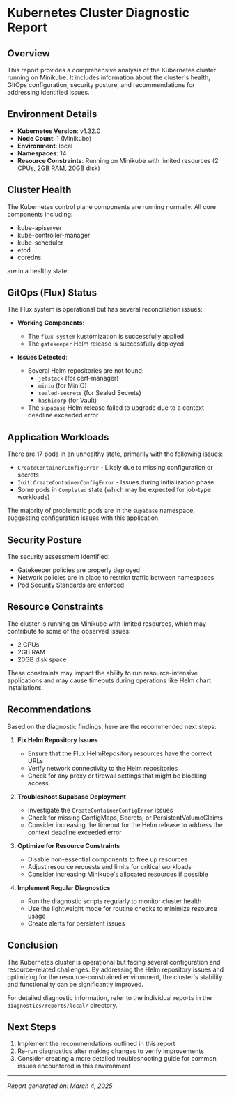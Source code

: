 # Kubernetes Cluster Diagnostic Report

## Overview

This report provides a comprehensive analysis of the Kubernetes cluster running on Minikube. It includes information about the cluster's health, GitOps configuration, security posture, and recommendations for addressing identified issues.

## Environment Details

- **Kubernetes Version**: v1.32.0
- **Node Count**: 1 (Minikube)
- **Environment**: local
- **Namespaces**: 14
- **Resource Constraints**: Running on Minikube with limited resources (2 CPUs, 2GB RAM, 20GB disk)

## Cluster Health

The Kubernetes control plane components are running normally. All core components including:
- kube-apiserver
- kube-controller-manager
- kube-scheduler
- etcd
- coredns

are in a healthy state.

## GitOps (Flux) Status

The Flux system is operational but has several reconciliation issues:

- **Working Components**:
  - The `flux-system` kustomization is successfully applied
  - The `gatekeeper` Helm release is successfully deployed

- **Issues Detected**:
  - Several Helm repositories are not found:
    - `jetstack` (for cert-manager)
    - `minio` (for MinIO)
    - `sealed-secrets` (for Sealed Secrets)
    - `hashicorp` (for Vault)
  - The `supabase` Helm release failed to upgrade due to a context deadline exceeded error

## Application Workloads

There are 17 pods in an unhealthy state, primarily with the following issues:
- `CreateContainerConfigError` - Likely due to missing configuration or secrets
- `Init:CreateContainerConfigError` - Issues during initialization phase
- Some pods in `Completed` state (which may be expected for job-type workloads)

The majority of problematic pods are in the `supabase` namespace, suggesting configuration issues with this application.

## Security Posture

The security assessment identified:
- Gatekeeper policies are properly deployed
- Network policies are in place to restrict traffic between namespaces
- Pod Security Standards are enforced

## Resource Constraints

The cluster is running on Minikube with limited resources, which may contribute to some of the observed issues:
- 2 CPUs
- 2GB RAM
- 20GB disk space

These constraints may impact the ability to run resource-intensive applications and may cause timeouts during operations like Helm chart installations.

## Recommendations

Based on the diagnostic findings, here are the recommended next steps:

1. **Fix Helm Repository Issues**
   - Ensure that the Flux HelmRepository resources have the correct URLs
   - Verify network connectivity to the Helm repositories
   - Check for any proxy or firewall settings that might be blocking access

2. **Troubleshoot Supabase Deployment**
   - Investigate the `CreateContainerConfigError` issues
   - Check for missing ConfigMaps, Secrets, or PersistentVolumeClaims
   - Consider increasing the timeout for the Helm release to address the context deadline exceeded error

3. **Optimize for Resource Constraints**
   - Disable non-essential components to free up resources
   - Adjust resource requests and limits for critical workloads
   - Consider increasing Minikube's allocated resources if possible

4. **Implement Regular Diagnostics**
   - Run the diagnostic scripts regularly to monitor cluster health
   - Use the lightweight mode for routine checks to minimize resource usage
   - Create alerts for persistent issues

## Conclusion

The Kubernetes cluster is operational but facing several configuration and resource-related challenges. By addressing the Helm repository issues and optimizing for the resource-constrained environment, the cluster's stability and functionality can be significantly improved.

For detailed diagnostic information, refer to the individual reports in the `diagnostics/reports/local/` directory.

## Next Steps

1. Implement the recommendations outlined in this report
2. Re-run diagnostics after making changes to verify improvements
3. Consider creating a more detailed troubleshooting guide for common issues encountered in this environment

---

*Report generated on: March 4, 2025* 